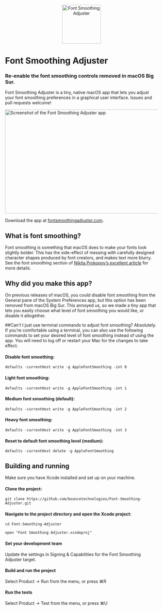 <p align="center" >
  <img src="https://font-smoothing-adjuster-updates.s3.eu-west-2.amazonaws.com/app-icon-128%402x.png" alt="Font Smoothing Adjuster" title="Font Smoothing Adjuster" width="128" height="128">
</p>

# Font Smoothing Adjuster
### Re-enable the font smoothing controls removed in macOS Big Sur.
Font Smoothing Adjuster is a tiny, native macOS app that lets you adjust your font smoothing preferences in a graphical user interface. Issues and pull requests welcome!

<img src="https://font-smoothing-adjuster-updates.s3.eu-west-2.amazonaws.com/app-dark-disabled%402x.png" alt="Screenshot of the Font Smoothing Adjuster app" width="529" height="343">

Download the app at [fontsmoothingadjustor.com](https://www.fontsmoothingadjustor.com).

## What is font smoothing?
Font smoothing is something that macOS does to make your fonts look slightly bolder. This has the side-effect of messing with carefully designed character shapes produced by font creators, and makes text more blurry. See the font smoothing section of [Nikita Prokopov’s excellent article](https://tonsky.me/blog/monitors/#turn-off-font-smoothing) for more details.

## Why did you make this app?
On previous releases of macOS, you could disable font smoothing from the General pane of the System Preferences app, but this option has been removed from macOS Big Sur.
This annoyed us, so we made a tiny app that lets you easily choose what level of font smoothing you would like, or disable it altogether.

##Can't I just use terminal commands to adjust font smoothing?
Absolutely. If you’re comfortable using a terminal, you can also use the following commands to set your desired level of font smoothing instead of using the app. You will need to log off or restart your Mac for the changes to take effect.

#### Disable font smoothing:
```defaults -currentHost write -g AppleFontSmoothing -int 0```
#### Light font smoothing:
```defaults -currentHost write -g AppleFontSmoothing -int 1```
#### Medium font smoothing (default):
```defaults -currentHost write -g AppleFontSmoothing -int 2```
#### Heavy font smoothing:
```defaults -currentHost write -g AppleFontSmoothing -int 3```
#### Reset to default font smoothing level (medium):
```defaults -currentHost delete -g AppleFontSmoothing```

## Building and running
Make sure you have Xcode installed and set up on your machine.

#### Clone the project:
```git clone https://github.com/bouncetechnologies/Font-Smoothing-Adjuster.git```

#### Navigate to the project directory and open the Xcode project:
```cd Font-Smoothing-Adjuster```

```open "Font Smoothing Adjuster.xcodeproj"```

####  Set your development team
Update the settings in Signing & Capabilities for the Font Smoothing Adjuster target.

#### Build and run the project

Select Product -> Run from the menu, or press ⌘R

#### Run the tests

Select Product -> Test from the menu, or press ⌘U

